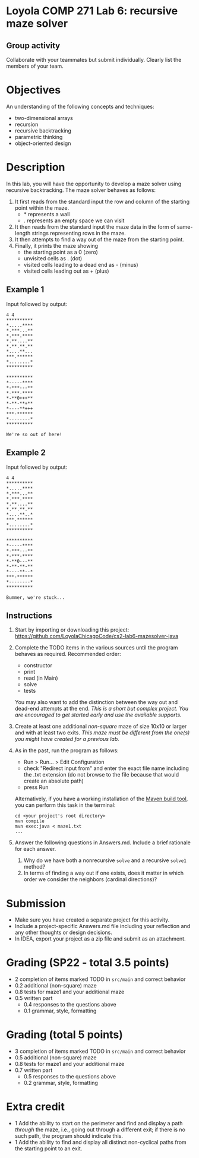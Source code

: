 # Loyola COMP 271 Lab 6: recursive maze solver

## Group activity

Collaborate with your teammates but submit individually.
Clearly list the members of your team.

# Objectives

An understanding of the following concepts and techniques:

- two-dimensional arrays
- recursion
- recursive backtracking
- parametric thinking
- object-oriented design

# Description

In this lab, you will have the opportunity to develop a maze solver using recursive backtracking.
The maze solver behaves as follows:

1. It first reads from the standard input the row and column of the starting point within the maze.
   - \* represents a wall
   - \. represents an empty space we can visit
1. It then reads from the standard input the maze data in the form of same-length strings representing rows in the maze.
1. It then attempts to find a way out of the maze from the starting point.
1. Finally, it prints the maze showing 
   - the starting point as a 0 (zero)
   - unvisited cells as \. (dot)
   - visited cells leading to a dead end as - (minus)
   - visited cells leading out as + (plus)
   
## Example 1

Input followed by output: 
```
4 4
**********
*.....****
*.***...**
*.***.****
*.**....**
*.**.**.**
*....**...
***.******
*........*
**********

**********
*-----****
*-***---**
*-***-****
*-**0+++**
*-**-**+**
*----**+++
***-******
*--------*
**********

We're so out of here!
```

## Example 2

Input followed by output:
```
4 4
**********
*.....****
*.***...**
*.***.****
*.**....**
*.**.**.**
*....**..*
***.******
*........*
**********

**********
*-----****
*-***---**
*-***-****
*-**0---**
*-**-**-**
*----**--*
***-******
*--------*
**********

Bummer, we're stuck...
```

## Instructions

1. Start by importing or downloading this project: https://github.com/LoyolaChicagoCode/cs2-lab6-mazesolver-java
1. Complete the TODO items in the various sources until the program behaves as required. Recommended order:
    - constructor
    - print
    - read (in Main)
    - solve
    - tests

   You may also want to add the distinction between the way out and dead-end attempts at the end. 
   *This is a short but complex project. You are encouraged to get started early and use the available supports.*   
1. Create at least one additional *non-square* maze of size 10x10 or larger and with at least two exits. 
   *This maze must be different from the one(s) you might have created for a previous lab.*
1. As in the past, run the program as follows:
    - Run > Run... > Edit Configuration 
    - check "Redirect input from" and enter the exact file name including the .txt extension
      (do not browse to the file because that would create an absolute path)
    - press Run
    
   Alternatively, if you have a working installation of the [Maven build tool](https://maven.apache.org/), you can perform this task in the terminal:

       cd <your project's root directory>
       mvn compile
       mvn exec:java < maze1.txt
       ...

1. Answer the following questions in Answers.md. Include a brief rationale for each answer.

    1. Why do we have both a nonrecursive `solve` and a recursive `solve1` method?
    2. In terms of finding a way out if one exists, does it matter in which order we consider the neighbors (cardinal directions)?

# Submission

-    Make sure you have created a separate project for this activity.
-    Include a project-specific Answers.md file including your reflection and any other thoughts or design decisions.
-    In IDEA, export your project as a zip file and submit as an attachment.

# Grading (SP22 - total 3.5 points)

- 2 completion of items marked TODO in `src/main` and correct behavior
- 0.2 additional (non-square) maze
- 0.8 tests for maze1 and your additional maze
- 0.5 written part
  - 0.4 responses to the questions above
  - 0.1 grammar, style, formatting

# Grading (total 5 points)

- 3 completion of items marked TODO in `src/main` and correct behavior
- 0.5 additional (non-square) maze
- 0.8 tests for maze1 and your additional maze
- 0.7 written part
  - 0.5 responses to the questions above
  - 0.2 grammar, style, formatting

# Extra credit

- 1 Add the ability to start on the perimeter and find and display a path *through* the maze, i.e., going out through a different exit; 
    if there is no such path, the program should indicate this.
- 1 Add the ability to find and display all distinct non-cyclical paths from the starting point to an exit.
